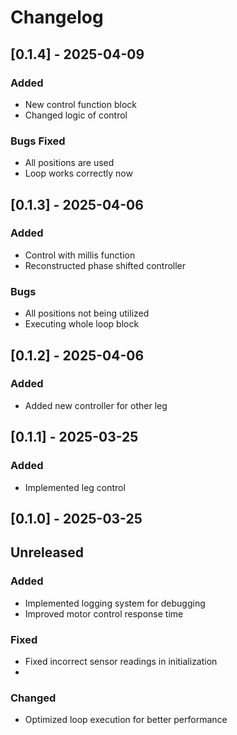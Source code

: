 # Changelog
## [0.1.4] - 2025-04-09
### Added
- New control function block
- Changed logic of control
### Bugs Fixed
- All positions are used
- Loop works correctly now

## [0.1.3] - 2025-04-06
### Added
- Control with millis function
- Reconstructed phase shifted controller
### Bugs
- All positions not being utilized
- Executing whole loop block

## [0.1.2] - 2025-04-06
### Added
- Added new controller for other leg


## [0.1.1] - 2025-03-25
### Added
- Implemented leg control


## [0.1.0] - 2025-03-25

## Unreleased



### Added
- Implemented logging system for debugging
- Improved motor control response time

### Fixed
- Fixed incorrect sensor readings in initialization
- 

### Changed
- Optimized loop execution for better performance
